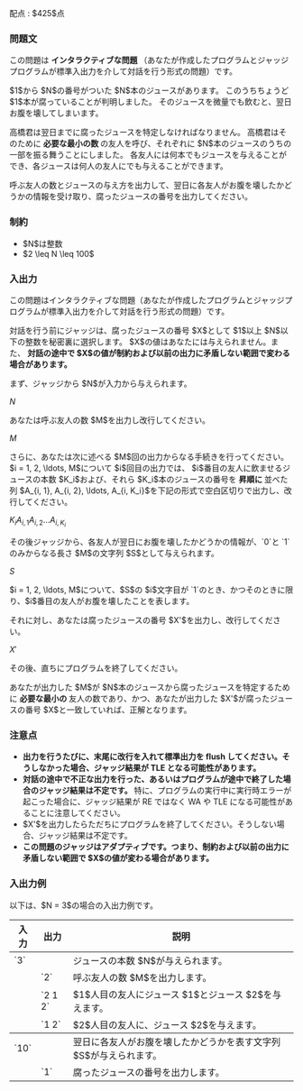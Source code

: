 
<div>

<span>

<span>

<p>
配点 : $425$点
</p>

<div>

<section>

### **問題文**

<p>
この問題は 
<strong>
インタラクティブな問題
</strong>
（あなたが作成したプログラムとジャッジプログラムが標準入出力を介して対話を行う形式の問題）です。
</p>

<p>
$1$から $N$の番号がついた $N$本のジュースがあります。
このうちちょうど $1$本が腐っていることが判明しました。
そのジュースを微量でも飲むと、翌日お腹を壊してしまいます。
</p>

<p>
高橋君は翌日までに腐ったジュースを特定しなければなりません。
高橋君はそのために
<strong>
必要な最小の数
</strong>
の友人を呼び、それぞれに $N$本のジュースのうちの一部を振る舞うことにしました。
各友人には何本でもジュースを与えることができ、各ジュースは何人の友人にでも与えることができます。
</p>

<p>
呼ぶ友人の数とジュースの与え方を出力して、翌日に各友人がお腹を壊したかどうかの情報を受け取り、腐ったジュースの番号を出力してください。
</p>

</section>

</div>

<div>

<section>

### **制約**

<ul>

<li>
$N$は整数
</li>

<li>
$2 \leq N \leq 100$
</li>

</ul>

</section>

</div>

<div>

<section>

### **入出力**

<p>
この問題はインタラクティブな問題（あなたが作成したプログラムとジャッジプログラムが標準入出力を介して対話を行う形式の問題）です。
</p>

<p>
対話を行う前にジャッジは、腐ったジュースの番号 $X$として $1$以上 $N$以下の整数を秘密裏に選択します。
$X$の値はあなたには与えられません。また、
<strong>
対話の途中で $X$の値が制約および以前の出力に矛盾しない範囲で変わる場合があります。
</strong>

</p>

<p>
まず、ジャッジから $N$が入力から与えられます。
</p>

<div>

$N$
</div>

<p>
あなたは呼ぶ友人の数 $M$を出力し改行してください。
</p>

<div>

$M$
</div>

<p>
さらに、あなたは次に述べる $M$回の出力からなる手続きを行ってください。
$i = 1, 2, \ldots, M$について $i$回目の出力では、
$i$番目の友人に飲ませるジュースの本数 $K_i$および、それら $K_i$本のジュースの番号を
<strong>
昇順に
</strong>
並べた列 $A_{i, 1}, A_{i, 2}, \ldots, A_{i, K_i}$を下記の形式で空白区切りで出力し、改行してください。
</p>

<div>

$K_i$$A_{i, 1}$$A_{i, 2}$$\ldots$$A_{i, K_i}$
</div>

<p>
その後ジャッジから、各友人が翌日にお腹を壊したかどうかの情報が、`0`と `1`のみからなる長さ $M$の文字列 $S$として与えられます。
</p>

<div>

$S$
</div>

<p>
$i = 1, 2, \ldots, M$について、$S$の $i$文字目が `1`のとき、かつそのときに限り、$i$番目の友人がお腹を壊したことを表します。
</p>

<p>
それに対し、あなたは腐ったジュースの番号 $X'$を出力し、改行してください。
</p>

<div>

$X'$
</div>

<p>
その後、直ちにプログラムを終了してください。
</p>

<p>
あなたが出力した $M$が $N$本のジュースから腐ったジュースを特定するために
<strong>
必要な最小の
</strong>
友人の数であり、かつ、あなたが出力した $X'$が腐ったジュースの番号 $X$と一致していれば、正解となります。
</p>

</section>

</div>

<div>

<section>

### **注意点**

<ul>

<li>

<span>

<strong>
出力を行うたびに、末尾に改行を入れて標準出力を flush してください。そうしなかった場合、ジャッジ結果が 
<span>
TLE
</span>
となる可能性があります。
</strong>

</span>

</li>

<li>

<strong>
対話の途中で不正な出力を行った、あるいはプログラムが途中で終了した場合のジャッジ結果は不定です。
</strong>
特に、プログラムの実行中に実行時エラーが起こった場合に、ジャッジ結果が 
<span>
RE
</span>
ではなく 
<span>
WA
</span>
や 
<span>
TLE
</span>
になる可能性があることに注意してください。
</li>

<li>
$X'$を出力したらただちにプログラムを終了してください。そうしない場合、ジャッジ結果は不定です。
</li>

<li>

<span>

<strong>
この問題のジャッジはアダプティブです。つまり、制約および以前の出力に矛盾しない範囲で $X$の値が変わる場合があります。
</strong>

</span>

</li>

</ul>

</section>

</div>

<div>

<section>

### **入出力例**

<p>
以下は、$N = 3$の場合の入出力例です。
</p>

<table>

<thead>

<tr>

<th>
入力
</th>

<th>
出力
</th>

<th>
説明
</th>

</tr>

</thead>

<tbody>

<tr>

<td>
`3`
</td>

<td>

</td>

<td>
ジュースの本数 $N$が与えられます。
</td>

</tr>

<tr>

<td>

</td>

<td>
`2`
</td>

<td>
呼ぶ友人の数 $M$を出力します。
</td>

</tr>

<tr>

<td>

</td>

<td>
`2 1 2`
</td>

<td>
$1$人目の友人にジュース $1$とジュース $2$を与えます。
</td>

</tr>

<tr>

</tr>

<tr>

<td>

</td>

<td>
`1 2`
</td>

<td>
$2$人目の友人に、ジュース $2$を与えます。
</td>

</tr>

<tr>

</tr>

</tbody>

<tbody>

<tr>

<td>
`10`
</td>

<td>

</td>

<td>
翌日に各友人がお腹を壊したかどうかを表す文字列 $S$が与えられます。
</td>

</tr>

<tr>

<td>

</td>

<td>
`1`
</td>

<td>
腐ったジュースの番号を出力します。
</td>

</tr>

<tr>

</tr>

</tbody>

</table>

</section>

</div>

</span>

</span>

</div>
